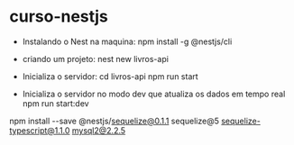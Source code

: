 # curso-nestjs

- Instalando o Nest na maquina:
npm install -g @nestjs/cli

- criando um projeto:
nest new livros-api

- Inicializa o servidor:
cd livros-api
npm run start

- Inicializa o servidor no modo dev que atualiza os dados em tempo real
npm run start:dev

npm install --save @nestjs/sequelize@0.1.1 sequelize@5 sequelize-typescript@1.1.0 mysql2@2.2.5